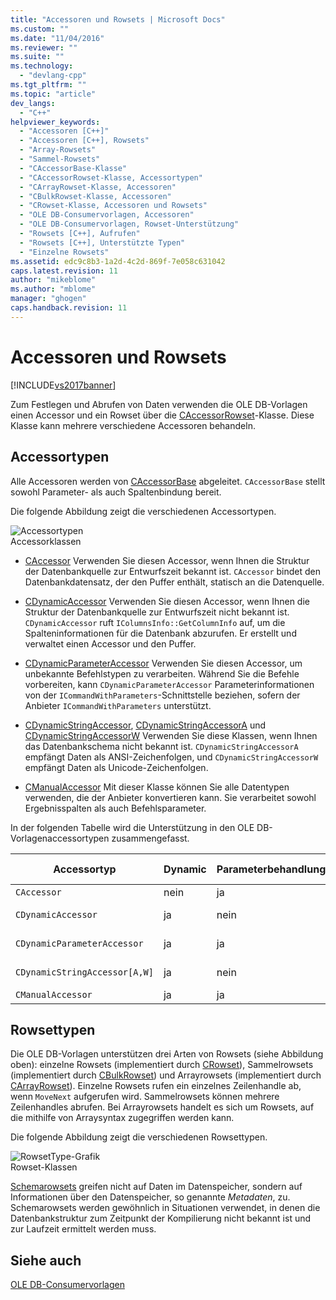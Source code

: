```yaml
---
title: "Accessoren und Rowsets | Microsoft Docs"
ms.custom: ""
ms.date: "11/04/2016"
ms.reviewer: ""
ms.suite: ""
ms.technology: 
  - "devlang-cpp"
ms.tgt_pltfrm: ""
ms.topic: "article"
dev_langs: 
  - "C++"
helpviewer_keywords: 
  - "Accessoren [C++]"
  - "Accessoren [C++], Rowsets"
  - "Array-Rowsets"
  - "Sammel-Rowsets"
  - "CAccessorBase-Klasse"
  - "CAccessorRowset-Klasse, Accessortypen"
  - "CArrayRowset-Klasse, Accessoren"
  - "CBulkRowset-Klasse, Accessoren"
  - "CRowset-Klasse, Accessoren und Rowsets"
  - "OLE DB-Consumervorlagen, Accessoren"
  - "OLE DB-Consumervorlagen, Rowset-Unterstützung"
  - "Rowsets [C++], Aufrufen"
  - "Rowsets [C++], Unterstützte Typen"
  - "Einzelne Rowsets"
ms.assetid: edc9c8b3-1a2d-4c2d-869f-7e058c631042
caps.latest.revision: 11
author: "mikeblome"
ms.author: "mblome"
manager: "ghogen"
caps.handback.revision: 11
---
```

# Accessoren und Rowsets
[!INCLUDE[vs2017banner](../../assembler/inline/includes/vs2017banner.md)]

Zum Festlegen und Abrufen von Daten verwenden die OLE DB\-Vorlagen einen Accessor und ein Rowset über die [CAccessorRowset](../../data/oledb/caccessorrowset-class.md)\-Klasse.  Diese Klasse kann mehrere verschiedene Accessoren behandeln.  
  
## Accessortypen  
 Alle Accessoren werden von [CAccessorBase](../../data/oledb/caccessorbase-class.md) abgeleitet.  `CAccessorBase` stellt sowohl Parameter\- als auch Spaltenbindung bereit.  
  
 Die folgende Abbildung zeigt die verschiedenen Accessortypen.  
  
 ![Accessortypen](../../data/oledb/media/vcaccessortypes.png "vcAccessorTypes")  
Accessorklassen  
  
-   [CAccessor](../../data/oledb/caccessor-class.md) Verwenden Sie diesen Accessor, wenn Ihnen die Struktur der Datenbankquelle zur Entwurfszeit bekannt ist.  `CAccessor` bindet den Datenbankdatensatz, der den Puffer enthält, statisch an die Datenquelle.  
  
-   [CDynamicAccessor](../../data/oledb/cdynamicaccessor-class.md) Verwenden Sie diesen Accessor, wenn Ihnen die Struktur der Datenbankquelle zur Entwurfszeit nicht bekannt ist.  `CDynamicAccessor` ruft `IColumnsInfo::GetColumnInfo` auf, um die Spalteninformationen für die Datenbank abzurufen.  Er erstellt und verwaltet einen Accessor und den Puffer.  
  
-   [CDynamicParameterAccessor](../../data/oledb/cdynamicparameteraccessor-class.md) Verwenden Sie diesen Accessor, um unbekannte Befehlstypen zu verarbeiten.  Während Sie die Befehle vorbereiten, kann `CDynamicParameterAccessor` Parameterinformationen von der `ICommandWithParameters`\-Schnittstelle beziehen, sofern der Anbieter `ICommandWithParameters` unterstützt.  
  
-   [CDynamicStringAccessor](../../data/oledb/cdynamicstringaccessor-class.md), [CDynamicStringAccessorA](../../data/oledb/cdynamicstringaccessora-class.md) und [CDynamicStringAccessorW](../../data/oledb/cdynamicstringaccessorw-class.md) Verwenden Sie diese Klassen, wenn Ihnen das Datenbankschema nicht bekannt ist.  `CDynamicStringAccessorA` empfängt Daten als ANSI\-Zeichenfolgen, und `CDynamicStringAccessorW` empfängt Daten als Unicode\-Zeichenfolgen.  
  
-   [CManualAccessor](../../data/oledb/cmanualaccessor-class.md) Mit dieser Klasse können Sie alle Datentypen verwenden, die der Anbieter konvertieren kann.  Sie verarbeitet sowohl Ergebnisspalten als auch Befehlsparameter.  
  
 In der folgenden Tabelle wird die Unterstützung in den OLE DB\-Vorlagenaccessortypen zusammengefasst.  
  
|Accessortyp|Dynamic|Parameterbehandlung|Puffer|Mehrere Accessoren|  
|-----------------|-------------|-------------------------|------------|------------------------|  
|`CAccessor`|nein|ja|Benutzer|ja|  
|`CDynamicAccessor`|ja|nein|OLE DB\-Vorlagen|nein|  
|`CDynamicParameterAccessor`|ja|ja|OLE DB\-Vorlagen|nein|  
|`CDynamicStringAccessor[A,W]`|ja|nein|OLE DB\-Vorlagen|nein|  
|`CManualAccessor`|ja|ja|Benutzer|ja|  
  
## Rowsettypen  
 Die OLE DB\-Vorlagen unterstützen drei Arten von Rowsets \(siehe Abbildung oben\): einzelne Rowsets \(implementiert durch [CRowset](../../data/oledb/crowset-class.md)\), Sammelrowsets \(implementiert durch [CBulkRowset](../../data/oledb/cbulkrowset-class.md)\) und Arrayrowsets \(implementiert durch [CArrayRowset](../../data/oledb/carrayrowset-class.md)\).  Einzelne Rowsets rufen ein einzelnes Zeilenhandle ab, wenn `MoveNext` aufgerufen wird.  Sammelrowsets können mehrere Zeilenhandles abrufen.  Bei Arrayrowsets handelt es sich um Rowsets, auf die mithilfe von Arraysyntax zugegriffen werden kann.  
  
 Die folgende Abbildung zeigt die verschiedenen Rowsettypen.  
  
 ![RowsetType&#45;Grafik](../../data/oledb/media/vcrowsettypes.png "vcRowsetTypes")  
Rowset\-Klassen  
  
 [Schemarowsets](../../data/oledb/obtaining-metadata-with-schema-rowsets.md) greifen nicht auf Daten im Datenspeicher, sondern auf Informationen über den Datenspeicher, so genannte *Metadaten*, zu.  Schemarowsets werden gewöhnlich in Situationen verwendet, in denen die Datenbankstruktur zum Zeitpunkt der Kompilierung nicht bekannt ist und zur Laufzeit ermittelt werden muss.  
  
## Siehe auch  
 [OLE DB\-Consumervorlagen](../../data/oledb/ole-db-consumer-templates-cpp.md)
